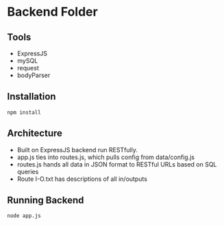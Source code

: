 # Backend Folder
## Tools
* ExpressJS
* mySQL
* request
* bodyParser
## Installation
```
npm install
```
## Architecture
* Built on ExpressJS backend run RESTfully. 
* app.js ties into routes.js, which pulls config from data/config.js
* routes.js hands all data in JSON format to RESTful URLs based on SQL queries 
* Route I-O.txt has descriptions of all in/outputs
## Running Backend
```
node app.js
```
